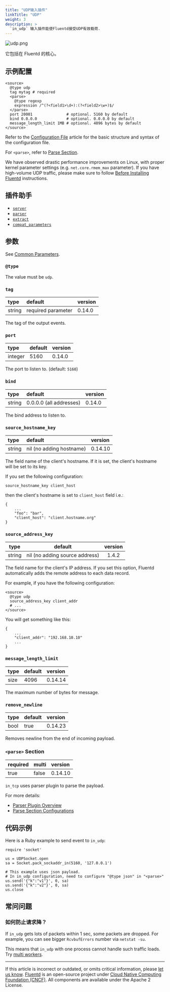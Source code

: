 ```yaml
---
title: "UDP输入插件"
linkTitle: "UDP"
weight: 3
description: >
  `in_udp` 输入插件能使Fluentd接受UDP有效载荷.
---
```


![udp.png](/images/plugins/input/udp.png)

它包括在 Fluentd 的核心。

## 示例配置

```
<source>
  @type udp
  tag mytag # required
  <parse>
    @type regexp
    expression /^(?<field1>\d+):(?<field2>\w+)$/
  </parse>
  port 20001               # optional. 5160 by default
  bind 0.0.0.0             # optional. 0.0.0.0 by default
  message_length_limit 1MB # optional. 4096 bytes by default
</source>
```

Refer to the [Configuration File](/configuration/config-file.md) article for the
basic structure and syntax of the configuration file.

For `<parse>`, refer to [Parse Section](/configuration/parse-section.md).

We have observed drastic performance improvements on Linux, with
proper kernel parameter settings (e.g. `net.core.rmem_max`
parameter). If you have high-volume UDP traffic, please make sure to
follow [Before Installing Fluentd](/install/before-install.md) instructions.

## 插件助手

- [`server`](/developer/api-plugin-helper-server.md)
- [`parser`](/developer/api-plugin-helper-parser.md)
- [`extract`](/developer/api-plugin-helper-extract.md)
- [`compat_parameters`](/developer/api-plugin-helper-compat_parameters.md)

## 参数

See [Common Parameters](/configuration/plugin-common-parameters.md).

### `@type`

The value must be `udp`.

### `tag`

| type   | default            | version |
| :----- | :----------------- | :------ |
| string | required parameter | 0.14.0  |

The tag of the output events.

### `port`

| type    | default | version |
| :------ | :------ | :------ |
| integer | 5160    | 0.14.0  |

The port to listen to. (default: `5160`)

### `bind`

| type   | default                 | version |
| :----- | :---------------------- | :------ |
| string | 0.0.0.0 (all addresses) | 0.14.0  |

The bind address to listen to.

### `source_hostname_key`

| type   | default                  | version |
| :----- | :----------------------- | :------ |
| string | nil (no adding hostname) | 0.14.10 |

The field name of the client's hostname. If it is set, the client's hostname
will be set to its key.

If you set the following configuration:

```
source_hostname_key client_host
```

then the client's hostname is set to `client_host` field i.e.:

```
{
    ...
    "foo": "bar",
    "client_host": "client.hostname.org"
}
```

### `source_address_key`

|  type  |            default             | version |
| :----: | :----------------------------: | :-----: |
| string | nil (no adding source address) |  1.4.2  |

The field name for the client's IP address. If you set this option,
Fluentd automatically adds the remote address to each data record.

For example, if you have the following configuration:

```
<source>
  @type udp
  source_address_key client_addr
  # ...
</source>
```

You will get something like this:

```
{
    ...
    "client_addr": "192.168.10.10"
    ...
}
```

### `message_length_limit`

| type | default | version |
| :--- | :------ | :------ |
| size | 4096    | 0.14.14 |

The maximum number of bytes for message.

### `remove_newline`

| type | default | version |
| :--- | :------ | :------ |
| bool | true    | 0.14.23 |

Removes newline from the end of incoming payload.

### `<parse>` Section

| required | multi | version |
| :------- | :---- | :------ |
| true     | false | 0.14.10 |

`in_tcp` uses parser plugin to parse the payload.

For more details:

- [Parser Plugin Overview](/plugins/parser/README.md)
- [Parse Section Configurations](/configuration/parse-section.md)

## 代码示例

Here is a Ruby example to send event to `in_udp`:

```
require 'socket'

us = UDPSocket.open
sa = Socket.pack_sockaddr_in(5160, '127.0.0.1')

# This example uses json payload.
# In in_udp configuration, need to configure "@type json" in "<parse>"
us.send('{"k":"v1"}', 0, sa)
us.send('{"k":"v2"}', 0, sa)
us.close
```

## 常问问题

### 如何防止请求降？

If `in_udp` gets lots of packets within 1 sec, some packets are dropped.
For example, you can see bigger `RcvbufErrors` number via `netstat -su`.

This means that `in_udp` with one process cannot handle such traffic loads. Try
[multi workers](/deployment/multi-process-workers.md).

---

If this article is incorrect or outdated, or omits critical information, please
[let us know](https://github.com/fluent/fluentd-docs-gitbook/issues?state=open).
[Fluentd](http://www.fluentd.org/) is an open-source project under [Cloud Native
Computing Foundation (CNCF)](https://cncf.io/). All components are available
under the Apache 2 License.
